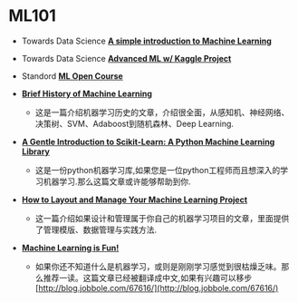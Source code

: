 ﻿
# ML101

 - Towards Data Science [**A simple introduction to Machine Learning**](https://towardsdatascience.com/introduction-to-machine-learning-f41aabc55264)
 - Towards Data Science [**Advanced ML w/ Kaggle Project**](https://towardsdatascience.com/predicting-the-survival-of-titanic-passengers-30870ccc7e8)
 - Standord [**ML Open Course**](http://cs229.stanford.edu/syllabus.html)
 -  [**Brief History of Machine Learning**](http://www.erogol.com/brief-history-machine-learning/)
	 - 这是一篇介绍机器学习历史的文章，介绍很全面，从感知机、神经网络、决策树、SVM、Adaboost到随机森林、Deep Learning.
 - [**A Gentle Introduction to Scikit-Learn: A Python Machine Learning Library**](http://machinelearningmastery.com/a-gentle-introduction-to-scikit-learn-a-python-machine-learning-library/)
	 - 这是一份python机器学习库,如果您是一位python工程师而且想深入的学习机器学习.那么这篇文章或许能够帮助到你.

-   [**How to Layout and Manage Your Machine Learning Project**](http://machinelearningmastery.com/how-to-layout-and-manage-your-machine-learning-project/)
	- 这一篇介绍如果设计和管理属于你自己的机器学习项目的文章，里面提供了管理模版、数据管理与实践方法.

-   [**Machine Learning is Fun!**](https://medium.com/code-poet/80ea3ec3c471)
	- 如果你还不知道什么是机器学习，或则是刚刚学习感觉到很枯燥乏味。那么推荐一读。这篇文章已经被翻译成中文,如果有兴趣可以移步[http://blog.jobbole.com/67616/](http://blog.jobbole.com/67616/)

